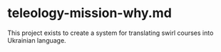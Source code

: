 # teleology-mission-why.md

This project exists to create a system for translating swirl courses into Ukrainian language. 


